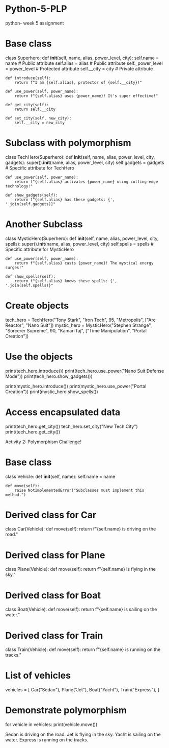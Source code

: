 # Python-5-PLP
python- week 5 assignment


# Base class
class Superhero:
    def __init__(self, name, alias, power_level, city):
        self.name = name  # Public attribute
        self.alias = alias  # Public attribute
        self._power_level = power_level  # Protected attribute
        self.__city = city  # Private attribute

    def introduce(self):
        return f"I am {self.alias}, protector of {self.__city}!"

    def use_power(self, power_name):
        return f"{self.alias} uses {power_name}! It's super effective!"

    def get_city(self):
        return self.__city

    def set_city(self, new_city):
        self.__city = new_city


# Subclass with polymorphism
class TechHero(Superhero):
    def __init__(self, name, alias, power_level, city, gadgets):
        super().__init__(name, alias, power_level, city)
        self.gadgets = gadgets  # Specific attribute for TechHero

    def use_power(self, power_name):
        return f"{self.alias} activates {power_name} using cutting-edge technology!"

    def show_gadgets(self):
        return f"{self.alias} has these gadgets: {', '.join(self.gadgets)}"


# Another Subclass
class MysticHero(Superhero):
    def __init__(self, name, alias, power_level, city, spells):
        super().__init__(name, alias, power_level, city)
        self.spells = spells  # Specific attribute for MysticHero

    def use_power(self, power_name):
        return f"{self.alias} casts {power_name}! The mystical energy surges!"

    def show_spells(self):
        return f"{self.alias} knows these spells: {', '.join(self.spells)}"


# Create objects
tech_hero = TechHero("Tony Stark", "Iron Tech", 95, "Metropolis", ["Arc Reactor", "Nano Suit"])
mystic_hero = MysticHero("Stephen Strange", "Sorcerer Supreme", 90, "Kamar-Taj", ["Time Manipulation", "Portal Creation"])

# Use the objects
print(tech_hero.introduce())
print(tech_hero.use_power("Nano Suit Defense Mode"))
print(tech_hero.show_gadgets())

print(mystic_hero.introduce())
print(mystic_hero.use_power("Portal Creation"))
print(mystic_hero.show_spells())

# Access encapsulated data
print(tech_hero.get_city())
tech_hero.set_city("New Tech City")
print(tech_hero.get_city())


Activity 2: Polymorphism Challenge! 


# Base class
class Vehicle:
    def __init__(self, name):
        self.name = name

    def move(self):
        raise NotImplementedError("Subclasses must implement this method.")

# Derived class for Car
class Car(Vehicle):
    def move(self):
        return f"{self.name} is driving on the road."

# Derived class for Plane
class Plane(Vehicle):
    def move(self):
        return f"{self.name} is flying in the sky."

# Derived class for Boat
class Boat(Vehicle):
    def move(self):
        return f"{self.name} is sailing on the water."

# Derived class for Train
class Train(Vehicle):
    def move(self):
        return f"{self.name} is running on the tracks."

# List of vehicles
vehicles = [
    Car("Sedan"),
    Plane("Jet"),
    Boat("Yacht"),
    Train("Express"),
]

# Demonstrate polymorphism
for vehicle in vehicles:
    print(vehicle.move())

Sedan is driving on the road.
Jet is flying in the sky.
Yacht is sailing on the water.
Express is running on the tracks.
